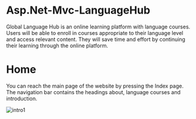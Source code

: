 # Asp.Net-Mvc-LanguageHub

Global Language Hub is an online learning platform with language courses. Users will be able to enroll in courses appropriate to their language level and access relevant content. They will save time and effort by continuing their learning through the online platform.
 
# Home
You can reach the main page of the website by pressing the Index page. The navigation bar contains the headings about, language courses and introduction.

![intro1](https://github.com/cansusaarii/Asp.Net-Mvc-LanguageHub/assets/75156558/b4f87afb-73b7-42d1-8b1f-0dbe1f98b8e0)
